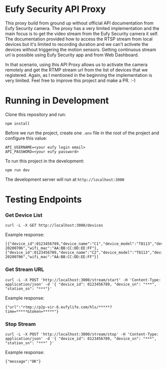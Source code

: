 # Eufy Security API Proxy

This proxy build from ground up without official API documentation from Eufy Security camera. The proxy has a very limited implementation and the main focus is to get the video stream from the Eufy Security camera it self. The documentation provided how to access the RTSP stream from local devices but it's limited to recording duration and we can't activete the devices without triggering the motion sensors. Getting continuous stream url is possible using Eufy Security app and from Web Dashboard.

In that scenario, using this API Proxy allows us to activate the camera remotely and get the RTMP stream url from the list of devices that we registered. Again, as I mentioned in the beginning the implementation is very limited. Feel free to improve this project and make a PR. :-)

# Running in Development

Clone this repository and run:
```
npm install
```

Before we run the project, create one `.env` file in the root of the project and configure this value:
```
API_USERNAME=<your eufy login email>
API_PASSWORD=<your eufy password>
```

To run this project in the development:
```
npm run dev
```
The development server will run at `http://localhost:3000`

# Testing Endpoints

### Get Device List

```
curl -L -X GET http://localhost:3000/devices
```

Example response:
```
[{"device_id":0123456789,"device_name":"C1","device_model":"T8113","device_sn":"***","station_sn":"***","main_hw_version":"eufy2_mini","main_sw_version":"1.6.7","sec_hw_version":"P0","sec_sw_version":"1.0.70-20200706","wifi_mac":"AA:BB:CC:DD:EE:FF"},{"device_id":0123456789,"device_name":"C2","device_model":"T8113","device_sn":"***","station_sn":"***","main_hw_version":"eufy2_mini","main_sw_version":"1.6.7","sec_hw_version":"P0","sec_sw_version":"1.0.70-20200706","wifi_mac":"AA:BB:CC:DD:EE:FF"}]
```

### Get Stream URL

```
curl -L -X POST 'http://localhost:3000/stream/start' -H 'Content-Type: application/json' -d '{ "device_id": 0123456789, "device_sn": "***", "station_sn": "***"}'
```

Example response:
```
{"url":"rtmp://p2p-vir-6.eufylife.com/hls/*****?time=*****&token=*****"}
```

### Stop Stream

```
curl -L -X POST 'http://localhost:3000/stream/stop' -H 'Content-Type: application/json' -d '{ "device_id": 0123456789, "device_sn": "***", "station_sn": "***" }'
```

Example response:
```
{"message":"OK"}
```
